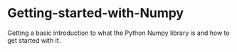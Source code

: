 # Getting-started-with-Numpy
Getting a basic introduction to what the Python Numpy library is and how to get started with it.
